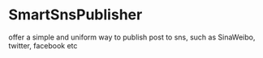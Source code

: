 SmartSnsPublisher
=================

offer a simple and uniform way to publish post to sns, such as SinaWeibo, twitter, facebook etc
